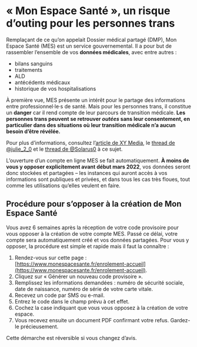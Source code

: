 # « Mon Espace Santé », un risque d’outing pour les personnes trans

Remplaçant de ce qu’on appelait Dossier médical partagé (DMP), Mon Espace Santé (MES) est un service gouvernemental. Il a pour but de rassembler l’ensemble de vos **données médicales**, avec entre autres :

- bilans sanguins
- traitements
- ALD
- antécédents médicaux
- historique de vos hospitalisations

À première vue, MES présente un intérêt pour le partage des informations entre professionnel·le·s de santé. Mais pour les personnes trans, il constitue un **danger** car il rend compte de leur parcours de transition médicale. **Les personnes trans peuvent se retrouver _outées_ sans leur consentement, en particulier dans des situations où leur transition médicale n’a aucun besoin d’être révélée.**

Pour plus d’informations, consultez l’[article de XY Media](https://www.xymedia.fr/les-dangers-du-service-mon-espace-sante-pour-les-personnes-trans/), le [thread de @julie_2_0](https://twitter.com/julie_2_0/status/1488134626593984515) et le [thread de @Solarus0](https://twitter.com/Solarus0/status/1435208745773113349) à ce sujet.

L’ouverture d’un compte en ligne MES se fait automatiquement. **À moins de vous y opposer explicitement avant début mars 2022**, vos données seront donc stockées et partagées – les instances qui auront accès à vos informations sont publiques et privées, et dans tous les cas très floues, tout comme les utilisations qu’elles veulent en faire.

## Procédure pour s’opposer à la création de Mon Espace Santé

Vous avez 6 semaines après la réception de votre code provisoire pour vous opposer à la création de votre compte MES. Passé ce délai, votre compte sera automatiquement créé et vos données partagées. Pour vous y opposer, la procédure est simple et rapide mais il faut la connaître :

1. Rendez-vous sur cette page : [https://www.monespacesante.fr/enrolement-accueil](https://www.monespacesante.fr/enrolement-accueil).
2. Cliquez sur « Générer un nouveau code provisoire ».
3. Remplissez les informations demandées : numéro de sécurité sociale, date de naissance, numéro de série de votre carte vitale.
4. Recevez un code par SMS ou e-mail.
5. Entrez le code dans le champ prévu à cet effet.
6. Cochez la case indiquant que vous vous opposez à la création de votre espace.
7. Vous recevez ensuite un document PDF confirmant votre refus. Gardez-le précieusement.

Cette démarche est réversible si vous changez d’avis.